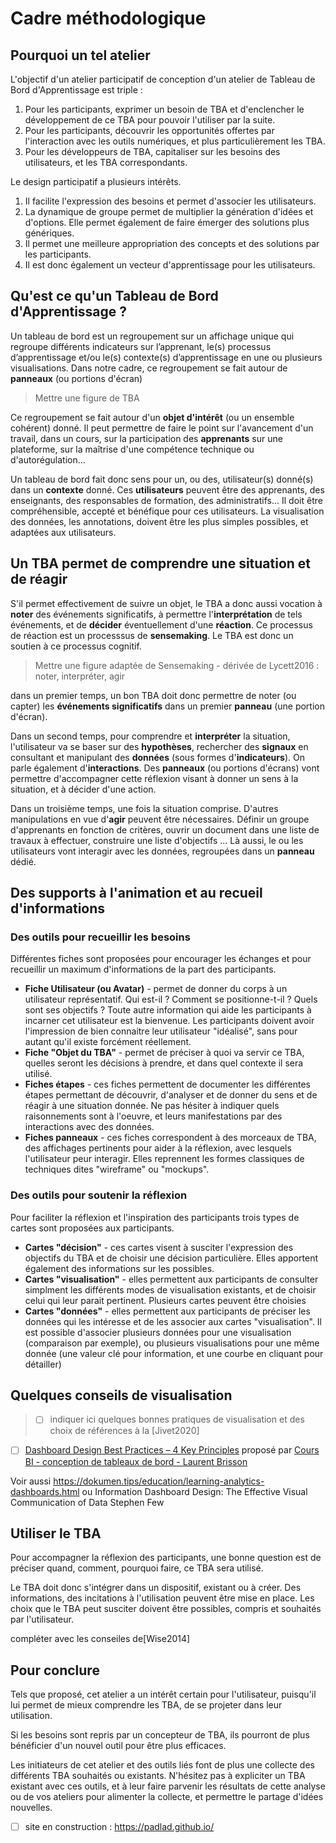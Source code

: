# Cadre méthodologique

## Pourquoi un tel atelier
L'objectif d'un atelier participatif de conception d'un atelier de Tableau de Bord d'Apprentissage est triple :
1. Pour les participants, exprimer un besoin de TBA et d'enclencher le développement de ce TBA pour pouvoir l'utiliser par la suite.
2. Pour les participants, découvrir les opportunités offertes par l'interaction avec les outils numériques, et plus particulièrement les TBA.
3. Pour les développeurs de TBA, capitaliser sur les besoins des utilisateurs, et les TBA correspondants.

Le design participatif a plusieurs intérêts.
1. Il facilite l'expression des besoins et permet d'associer les utilisateurs.
2. La dynamique de groupe permet de multiplier la génération d'idées et d'options. Elle permet également de faire émerger des solutions plus génériques.
3. Il permet une meilleure appropriation des concepts et des solutions par les participants.
4. Il est donc également un vecteur d'apprentissage pour les utilisateurs.

## Qu'est ce qu'un Tableau de Bord d'Apprentissage ?
Un tableau de bord est un regroupement sur un affichage unique qui regroupe différents indicateurs sur l’apprenant, le(s) processus d’apprentissage et/ou le(s) contexte(s) d’apprentissage en une ou plusieurs visualisations.
Dans notre cadre, ce regroupement se fait autour de **panneaux** (ou portions d'écran)

> Mettre une figure de TBA

Ce regroupement se fait autour d'un **objet d'intérêt** (ou un ensemble cohérent) donné. Il peut permettre de faire le point sur l'avancement d'un travail, dans un cours, sur la participation des **apprenants** sur une plateforme, sur la maîtrise d'une compétence technique ou d'autorégulation...

Un tableau de bord fait donc sens pour un, ou des, utilisateur(s) donné(s) dans un **contexte** donné. Ces **utilisateurs** peuvent être des apprenants, des enseignants, des responsables de formation, des administratifs...  Il doit être compréhensible, accepté et bénéfique pour ces utilisateurs. La visualisation des données, les annotations, doivent être les plus simples possibles, et adaptées aux utilisateurs.

## Un TBA permet de comprendre une situation et de réagir

S'il permet effectivement de suivre un objet, le TBA a donc aussi vocation à **noter** des événements significatifs, à permettre l'**interprétation** de tels événements, et de **décider** éventuellement d'une **réaction**. Ce processus de réaction est un processsus de **sensemaking**. Le TBA est donc un soutien à ce processus cognitif.

> Mettre une figure adaptée de Sensemaking - dérivée de Lycett2016 : noter, interpréter, agir

dans un premier temps, un bon TBA doit donc permettre de noter (ou capter) les **événements significatifs** dans un premier **panneau** (une portion d'écran).

Dans un second temps, pour comprendre et **interpréter** la situation, l'utilisateur va se baser sur des **hypothèses**, rechercher des **signaux** en consultant et manipulant des **données** (sous formes d'**indicateurs**). On parle également d'**interactions**. Des **panneaux** (ou portions d'écrans) vont permettre d'accompagner cette réflexion visant à donner un sens à la situation, et à décider d'une action.

Dans un troisième temps, une fois la situation comprise. D'autres manipulations en vue d'**agir** peuvent être nécessaires. Définir un groupe d'apprenants en fonction de critères, ouvrir un document dans une liste de travaux à effectuer, construire une liste d'objectifs ... Là aussi, le ou les utilisateurs vont interagir avec les données, regroupées dans un **panneau** dédié.

## Des supports à l'animation et au recueil d'informations  

### Des outils pour recueillir les besoins
Différentes fiches sont proposées pour encourager les échanges et pour recueillir un maximum d'informations de la part des participants.
* **Fiche Utilisateur (ou Avatar)** - permet de donner du corps à un utilisateur représentatif. Qui est-il ? Comment se positionne-t-il ? Quels sont ses objectifs ? Toute autre information qui aide les participants à incarner cet utilisateur est la bienvenue.
Les participants doivent avoir l'impression de bien  connaitre leur utilisateur "idéalisé", sans pour autant qu'il existe forcément réellement.  
* **Fiche "Objet du TBA"** - permet de préciser à quoi va servir ce TBA, quelles seront les décisions à prendre, et dans quel contexte il sera utilisé.
* **Fiches étapes** - ces fiches permettent de documenter les différentes étapes permettant de découvrir, d'analyser et de donner du sens et de réagir à une situation donnée. Ne pas hésiter à indiquer quels raisonnements sont à l'oeuvre, et leurs manifestations par des interactions avec des données.
* **Fiches panneaux** - ces fiches correspondent à des morceaux de TBA, des affichages pertinents pour aider à la réflexion, avec lesquels l'utilisateur peur interagir. Elles reprennent les formes classiques de techniques dites "wireframe" ou "mockups".

### Des outils pour soutenir la réflexion
Pour faciliter la réflexion et l'inspiration des participants trois types de cartes sont proposées aux participants.
* **Cartes "décision"** - ces cartes visent à susciter l'expression des objectifs du TBA et de choisir une décision particulière. Elles apportent également des informations sur les possibles.
* **Cartes "visualisation"** - elles permettent aux participants de consulter simplment les différents modes de visualisation existants, et de choisir celui qui leur parait pertinent. Plusieurs cartes peuvent être choisies
* **Cartes "données"** - elles permettent aux participants de préciser les données qui les intéresse et de les associer aux cartes "visualisation". Il est possible d'associer plusieurs données pour une visualisation (comparaison par exemple), ou plusieurs visualisations pour une même donnée (une valeur clé pour information, et une courbe en cliquant pour détailler)

## Quelques conseils de visualisation

> - [ ] indiquer ici quelques bonnes pratiques de visualisation et des choix de références à la [Jivet2020]
- [ ] [Dashboard Design Best Practices – 4 Key Principles](https://www.sisense.com/blog/4-design-principles-creating-better-dashboards/)
proposé par [Cours BI - conception de tableaux de bord - Laurent Brisson](https://formations.imt-atlantique.fr/bi/bi_tableaux_de_bord_conception.html)

Voir aussi https://dokumen.tips/education/learning-analytics-dashboards.html
ou
Information Dashboard Design: The Effective Visual Communication of Data
Stephen Few

## Utiliser le TBA

Pour accompagner la réflexion des participants, une bonne question est de préciser quand, comment, pourquoi faire, ce TBA sera utilisé.

Le TBA doit donc s'intégrer dans un dispositif, existant ou à créer. Des informations, des incitations à l'utilisation peuvent être mise en place. Les choix que le TBA peut susciter doivent être possibles, compris et souhaités par l'utilisateur.

compléter avec les conseiles de[Wise2014]


## Pour conclure
Tels que proposé, cet atelier a un intérêt certain pour l'utilisateur, puisqu'il lui permet de mieux comprendre les TBA, de se projeter dans leur utilisation.

Si les besoins sont repris par un concepteur de TBA, ils pourront de plus bénéficier d'un nouvel outil pour être plus efficaces.

Les initiateurs de cet atelier et des outils liés font de plus une collecte des différents TBA souhaités ou existants. N'hésitez pas à expliciter un TBA existant avec ces outils, et à leur faire parvenir les résultats de cette analyse ou de vos ateliers pour alimenter la collecte, et permettre le partage d'idées nouvelles.
- [ ] site en construction : https://padlad.github.io/

